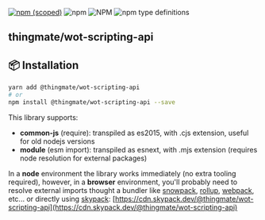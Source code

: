 [![npm (scoped)](https://img.shields.io/npm/v/@thingmate/wot-scripting-api.svg)](https://www.npmjs.com/package/@thingmate/wot-scripting-api)
![npm](https://img.shields.io/npm/dm/@thingmate/wot-scripting-api.svg)
![NPM](https://img.shields.io/npm/l/@thingmate/wot-scripting-api.svg)
![npm type definitions](https://img.shields.io/npm/types/@thingmate/wot-scripting-api.svg)

## thingmate/wot-scripting-api


## 📦 Installation

```bash
yarn add @thingmate/wot-scripting-api
# or
npm install @thingmate/wot-scripting-api --save
```

This library supports:

- **common-js** (require): transpiled as es2015, with .cjs extension, useful for old nodejs versions
- **module** (esm import): transpiled as esnext, with .mjs extension (requires node resolution for external packages)

In a **node** environment the library works immediately (no extra tooling required),
however, in a **browser** environment, you'll probably need to resolve external imports thought a bundler like
[snowpack](https://www.snowpack.dev/),
[rollup](https://rollupjs.org/guide/en/),
[webpack](https://webpack.js.org/),
etc...
or directly using [skypack](https://www.skypack.dev/):
[https://cdn.skypack.dev/@thingmate/wot-scripting-api](https://cdn.skypack.dev/@thingmate/wot-scripting-api)
